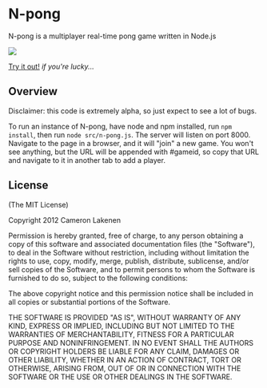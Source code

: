 # N-pong

N-pong is a multiplayer real-time pong game written in Node.js

<img src="//github.com/camupod/n-pong/raw/master/n-pong.png">

[Try it out!](http://n-pong.lakenen.com) *if you're lucky...*

## Overview

Disclaimer: this code is extremely alpha, so just expect to see a lot of bugs.

To run an instance of N-pong, have node and npm installed, run `npm install`, then run `node src/n-pong.js`. The server will listen on port 8000. Navigate to the page in a browser, and it will "join" a new game. You won't see anything, but the URL will be appended with #gameid, so copy that URL and navigate to it in another tab to add a player.


## License

(The MIT License)

Copyright 2012 Cameron Lakenen

Permission is hereby granted, free of charge, to any person obtaining
a copy of this software and associated documentation files (the
"Software"), to deal in the Software without restriction, including
without limitation the rights to use, copy, modify, merge, publish,
distribute, sublicense, and/or sell copies of the Software, and to
permit persons to whom the Software is furnished to do so, subject to
the following conditions:

The above copyright notice and this permission notice shall be
included in all copies or substantial portions of the Software.

THE SOFTWARE IS PROVIDED "AS IS", WITHOUT WARRANTY OF ANY KIND,
EXPRESS OR IMPLIED, INCLUDING BUT NOT LIMITED TO THE WARRANTIES OF
MERCHANTABILITY, FITNESS FOR A PARTICULAR PURPOSE AND
NONINFRINGEMENT. IN NO EVENT SHALL THE AUTHORS OR COPYRIGHT HOLDERS BE
LIABLE FOR ANY CLAIM, DAMAGES OR OTHER LIABILITY, WHETHER IN AN ACTION
OF CONTRACT, TORT OR OTHERWISE, ARISING FROM, OUT OF OR IN CONNECTION
WITH THE SOFTWARE OR THE USE OR OTHER DEALINGS IN THE SOFTWARE.
